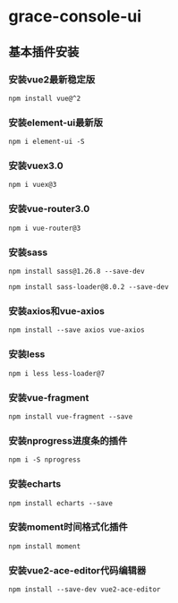 # grace-console-ui


## 基本插件安装

### 安装vue2最新稳定版

```
npm install vue@^2
```

### 安装element-ui最新版

```
npm i element-ui -S
```

### 安装vuex3.0
```
npm i vuex@3
```

### 安装vue-router3.0
```
npm i vue-router@3
```

### 安装sass

```
npm install sass@1.26.8 --save-dev
```

```
npm install sass-loader@8.0.2 --save-dev
```


### 安装axios和vue-axios
```
npm install --save axios vue-axios
```


### 安装less
```
npm i less less-loader@7
```

### 安装vue-fragment
```
npm install vue-fragment --save
```

### 安装nprogress进度条的插件
```
npm i -S nprogress
```

### 安装echarts 
```
npm install echarts --save
```

### 安装moment时间格式化插件

```
npm install moment
```

### 安装vue2-ace-editor代码编辑器

```
npm install --save-dev vue2-ace-editor
```






